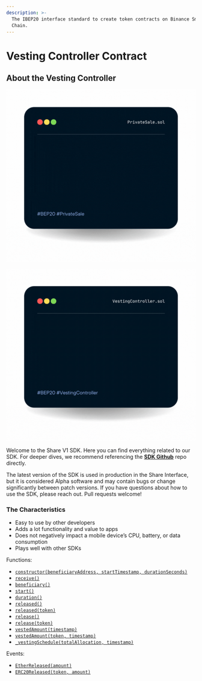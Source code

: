 ```yaml
---
description: >-
  The IBEP20 interface standard to create token contracts on Binance Smart
  Chain.
---
```


# Vesting Controller Contract

## About the Vesting Controller

![](../../.gitbook/assets/privateSale.gif)

![](../../.gitbook/assets/vestingController.gif)

Welcome to the Share V1 SDK. Here you can find everything related to our SDK. For deeper dives, we recommend referencing the [**SDK Github**](https://www.github.com) repo directly.

The latest version of the SDK is used in production in the Share Interface, but it is considered Alpha software and may contain bugs or change significantly between patch versions. If you have questions about how to use the SDK, please reach out. Pull requests welcome!

### The Characteristics

* Easy to use by other developers
* Adds a lot functionality and value to apps
* Does not negatively impact a mobile device’s CPU, battery, or data consumption
* Plays well with other SDKs



Functions:

* [`constructor(beneficiaryAddress, startTimestamp, durationSeconds)`](https://docs.openzeppelin.com/contracts/4.x/api/finance#VestingWallet-constructor-address-uint64-uint64-)
* [`receive()`](https://docs.openzeppelin.com/contracts/4.x/api/finance#VestingWallet-receive--)
* [`beneficiary()`](https://docs.openzeppelin.com/contracts/4.x/api/finance#VestingWallet-beneficiary--)
* [`start()`](https://docs.openzeppelin.com/contracts/4.x/api/finance#VestingWallet-start--)
* [`duration()`](https://docs.openzeppelin.com/contracts/4.x/api/finance#VestingWallet-duration--)
* [`released()`](https://docs.openzeppelin.com/contracts/4.x/api/finance#VestingWallet-released--)
* [`released(token)`](https://docs.openzeppelin.com/contracts/4.x/api/finance#VestingWallet-released-address-)
* [`release()`](https://docs.openzeppelin.com/contracts/4.x/api/finance#VestingWallet-release--)
* [`release(token)`](https://docs.openzeppelin.com/contracts/4.x/api/finance#VestingWallet-release-address-)
* [`vestedAmount(timestamp)`](https://docs.openzeppelin.com/contracts/4.x/api/finance#VestingWallet-vestedAmount-uint64-)
* [`vestedAmount(token, timestamp)`](https://docs.openzeppelin.com/contracts/4.x/api/finance#VestingWallet-vestedAmount-address-uint64-)
* [`_vestingSchedule(totalAllocation, timestamp)`](https://docs.openzeppelin.com/contracts/4.x/api/finance#VestingWallet-\_vestingSchedule-uint256-uint64-)

Events:

* [`EtherReleased(amount)`](https://docs.openzeppelin.com/contracts/4.x/api/finance#VestingWallet-EtherReleased-uint256-)
* [`ERC20Released(token, amount)`](https://docs.openzeppelin.com/contracts/4.x/api/finance#VestingWallet-ERC20Released-address-uint256-)

